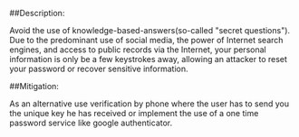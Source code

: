 ##Description:

Avoid the use of knowledge-based-answers(so-called "secret questions").
Due to the predominant use of social media, the power of Internet search engines, and access to public records via the Internet, your personal information is only be a few keystrokes away, 
allowing an attacker to reset your password or recover sensitive information.

##Mitigation:

As an alternative use verification by phone where the user has to send you the unique key he has received or 
implement the use of a one time password service like google authenticator.

